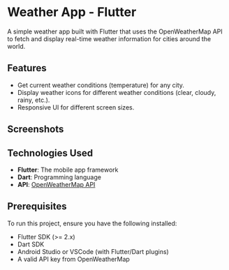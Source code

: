 # Weather App - Flutter

A simple weather app built with Flutter that uses the OpenWeatherMap API to fetch and display real-time weather information for cities around the world.

## Features

- Get current weather conditions (temperature) for any city.
- Display weather icons for different weather conditions (clear, cloudy, rainy, etc.).
- Responsive UI for different screen sizes.

## Screenshots



## Technologies Used

- **Flutter**: The mobile app framework
- **Dart**: Programming language
- **API**: [OpenWeatherMap API](https://openweathermap.org/)

## Prerequisites

To run this project, ensure you have the following installed:

- Flutter SDK (>= 2.x)
- Dart SDK
- Android Studio or VSCode (with Flutter/Dart plugins)
- A valid API key from OpenWeatherMap

